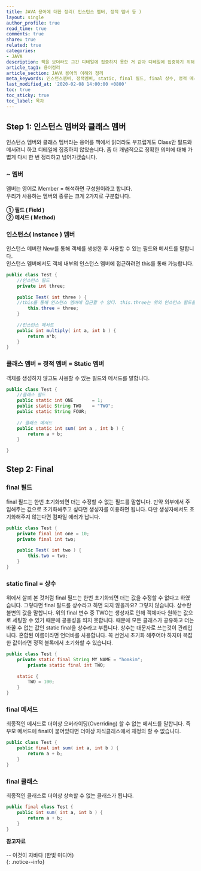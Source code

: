 ```yaml
---
title: JAVA 용어에 대한 정리( 인스턴스 멤버, 정적 멤버 등 )
layout: single
author_profile: true
read_time: true
comments: true
share: true
related: true
categories:
- JAVA
description: 책을 보더라도 그간 디테일에 집중하지 못한 거 같아 디테일에 집중하기 위해 기본적인 용어에 대해 분류하겠습니다.
article_tag1: 용어정리
article_section: JAVA 용어의 이해와 정리
meta_keywords: 인스턴스멤버, 정적멤버, static, final 필드, final 상수, 정적 메서드, 인스턴스 메서드
last_modified_at: '2020-02-08 14:00:00 +0800'
toc: true
toc_sticky: true
toc_label: 목차
---
```


## Step 1: 인스턴스 멤버와 클래스 멤버 
인스턴스 멤버와 클래스 멤버라는 용어를 책에서 읽더라도 부끄럽게도 Class안 필드와 메서려니 하고 디테일에 집중하지 않았습니다. 좀 더 
개념적으로 정확한 의미에 대해  가볍게 다시 한 번 정리하고 넘어가겠습니다. 

### ~ 멤버
멤버는 영어로 Member  = 해석하면 구성원이라고 합니다.  <br> 우리가 사용하는 멤버의 종류는 크게 2가지로 구분합니다.<br><br>
 **① 필드  ( Field )**<br>
**② 메서드 ( Method)**<br>

### 인스턴스( Instance ) 멤버
인스턴스 메버란 New를 통해 객체를 생성한 후 사용할 수 있는 필드와 메서드를 말합니다. <br>
인스턴스 멤버에서도 객체 내부의 인스턴스 멤버에 접근하려면 this를 통해 가능합니다. 

```java
public class Test {
    //인스턴스 필드
    private int three;
    
    public Test( int three ) {
    //this를 통해 인스턴스 멤버에 접근할 수 있다. this.three는 위의 인스턴스 필드를 가르킵니다.
        this.three = three;
    }
    
    //인스턴스 메서드
    public int multiply( int a, int b ) {
        return a*b;
    }
}

```

### 클래스 멤버 = 정적 멤버 = Static 멤버
객체를 생성하지 않고도 사용할 수 있는 필드와 메서드를 말합니다.

```java
public class Test {
    //클래스 필드
    public static int ONE       = 1;
    public static String TWO    = "TWO";
    public static String FOUR;
    
    // 클래스 메서드
    public static int sum( int a , int b ) {
        return a + b;
    }
    
}
```

## Step 2: Final
### final 필드
final 필드는 한번 초기화되면 더는 수정할 수 없는 필드를 말합니다.
만약 외부에서 주입해주는 값으로 초기화해주고 싶다면 생성자를 이용하면 됩니다. 다만 생성자에서도 초기화해주지 않는다면 컴파일 에러가 납니다.

```java
public class Test {
    private final int one = 10;
    private final int two;
    
    public Test( int two ) {
        this.two = two;
    }
}
```

### static final = 상수
위에서 살펴 본 것처럼 final 필드는 한번 초기화되면 더는 값을 수정할 수 없다고 하였습니다. 그렇다면 final 필드를 상수라고 하면 되지 않을까요? 그렇지 않습니다. 상수란 불변의 값을 말합니다. 위의 final 변수 중 TWO는 생성자로 인해 객체마다 원하는 값으로 세팅할 수 있기 때문에 공용성을 띄지 못합니다. 때문에 모든 클래스가 공유하고 더는 바꿀 수 없는 값인 static final을 상수라고 부릅니다. 상수는 대문자로 쓰는것이 관례입니다. 혼합된 이름이라면 언더바를 사용합니다. 꼭 선언시 초기화 해주어야 하지마 복잡한 값이라면 정적 블록에서 초기화할 수 있습니다.

```java
public class Test {
    private static final String MY_NAME = "homkim";
		private static final int TWO;
    
    static {
        TWO = 100;
    }
}
```

### final 메서드
최종적인 메서드로 더이상 오버라이딩(Overriding) 할 수 없는 메서드를 말합니다. 즉 부모 메서드에 final이 붙어있다면 더이상 자식클래스에서 재정의 할 수 없습니다.

```java
public class Test {
    public final int sum( int a, int b ) {
        return a + b;
    }
}
```

### final 클래스
최종적인 클래스로 더이상 상속할 수 없는 클래스가 됩니다. 

```java
public final class Test {
    public int sum( int a, int b ) {
        return a + b;
    }
}
```

**참고자료** <br> <br>
-- 이것이 자바다 (한빛 미디어)<br> 
{: .notice--info}